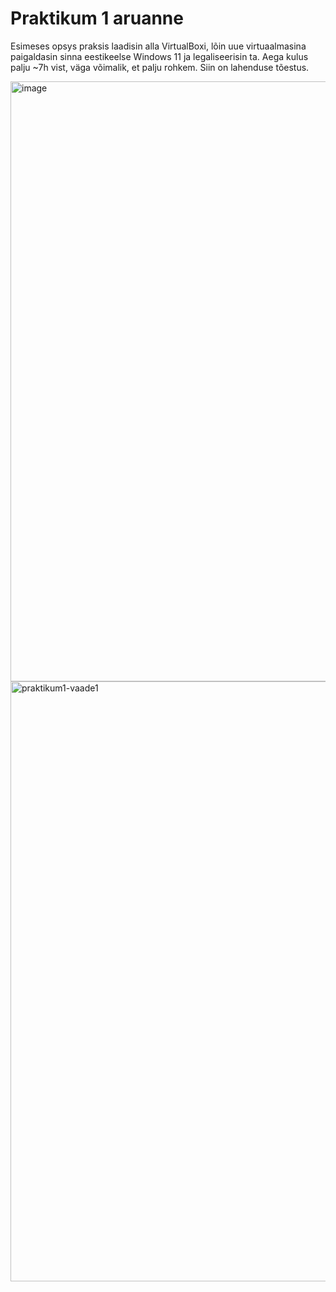 # Praktikum 1 aruanne

Esimeses opsys praksis laadisin alla VirtualBoxi, lõin uue virtuaalmasina paigaldasin sinna eestikeelse Windows 11 ja legaliseerisin ta. Aega kulus palju ~7h vist, väga võimalik, et palju rohkem. Siin on lahenduse tõestus.

<img width="960" alt="image" src="https://github.com/armeig/praktikumid/assets/145908210/49d9524a-f680-4ca3-96f8-44206bf108df">
<img width="960" alt="praktikum1-vaade1" src="https://github.com/armeig/praktikumid/assets/145908210/d78f28b5-f8b0-405a-a470-a1546419710a">
